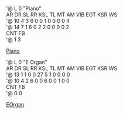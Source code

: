 '@ L 0 "Piano"     
    AR  DR  SL  RR KSL  TL  MT  AM VIB EGT KSR  WS       
'@  10   4   3   6   0   0   1   0   0   0   0   4      
'@  14   7   1   6   0   2   2   0   0   0   0   2      
   CNT  FB     
'@   1   3      

[Piano](https://user-images.githubusercontent.com/28349102/104181931-f89ca900-5452-11eb-8734-c3f15858e960.mp4)


'@ L 0 "E Organ"     
    AR  DR  SL  RR KSL  TL  MT  AM VIB EGT KSR  WS       
'@  13   1   1   0   0  27   5   1   0   0   0   0     
'@  10   4   2   6   0   0   6   0   0   1   0   0      
   CNT  FB     
'@   0   0      

[EOrgan](https://user-images.githubusercontent.com/28349102/104182568-0141af00-5454-11eb-9335-c5ad43cbd116.mp4) 


